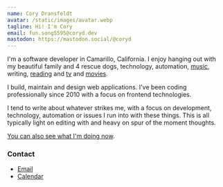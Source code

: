 ```yaml
---
name: Cory Dransfeldt
avatar: /static/images/avatar.webp
tagline: Hi! I'm Cory
email: fun.song5595@coryd.dev
mastodon: https://mastodon.social/@coryd
---
```


I'm a software developer in Camarillo, California. I enjoy hanging out with my beautiful family and 4 rescue dogs, technology, automation, <a href="https://last.fm/user/cdme_" target="_blank" rel="noopener noreferrer">music</a>, writing, <a href="https://oku.club/user/cory" target="_blank" rel="noopener noreferrer">reading</a> and <a href="https://trakt.tv/users/cdransf" target="_blank" rel="noopener noreferrer">tv</a> and <a href="https://letterboxd.com/cdme" target="_blank" rel="noopener noreferrer">movies</a>.

I build, maintain and design web applications. I've been coding professionally since 2010 with a focus on frontend technologies.

I tend to write about whatever strikes me, with a focus on development, technology, automation or issues I run into with these things. This is all typically light on editing with and heavy on spur of the moment thoughts.

[You can also see what I'm doing now](/now).

### Contact

-   [Email](mailto:fun.song5595@coryd.dev)
-   [Calendar](https://savvycal.com/coryd)
